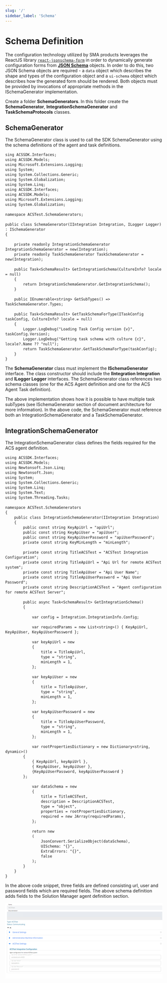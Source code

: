 ```yaml
---
slug: '/'
sidebar_label: 'Schema'
---
```

# Schema Definition

The configuration technology utilized by SMA products leverages the ReactJS library [`react-jsonschema-form`](https://github.com/rjsf-team/react-jsonschema-form) in order to dynamically generate configuration forms from [**JSON Schema**](https://json-schema.org/) objects. In order to do this, two JSON Schema objects are required - a `data` object which describes the shape and types of the configuration object and a `ui-schema` object which describes how the generated form should be rendered. Both objects must be provided by invocations of appropriate methods in the ISchemaGenerator implementation.

Create a folder **SchemaGenerators**.
In this folder create the **SchemaGenerator**, **IntegrationSchemaGenerator** and **TaskSchemaProtocols** classes.

## SchemaGenerator

The SchemaGenerator class is used to call the SDK SchemaGenerator using the schema definitions of the agent and task definitions.

```
sing ACSSDK.Interfaces;
using ACSSDK.Models;
using Microsoft.Extensions.Logging;
using System;
using System.Collections.Generic;
using System.Globalization;
using System.Linq;
using ACSSDK.Interfaces;
using ACSSDK.Models;
using Microsoft.Extensions.Logging;
using System.Globalization;

namespace ACSTest.SchemaGenerators;

public class SchemaGenerator(IIntegration Integration, ILogger Logger) : ISchemaGenerator
{

    private readonly IntegrationSchemaGenerator IntegrationSchemaGenerator = new(Integration);
    private readonly TaskSchemaGenerator TaskSchemaGenerator = new(Integration);

    public Task<SchemaResult> GetIntegrationSchema(CultureInfo? locale = null)
    {
        return IntegrationSchemaGenerator.GetIntegrationSchema();
    }

    public IEnumerable<string> GetSubTypes() => TaskSchemaGenerator.Types;

    public Task<SchemaResult> GetTaskSchemaForType(ITaskConfig taskConfig, CultureInfo? locale = null)
    {
        Logger.LogDebug("Loading Task Config version {v}", taskConfig.Version);
        Logger.LogDebug("Getting task schema with culture {c}", locale?.Name ?? "null");
        return TaskSchemaGenerator.GetTaskSchemaForType(taskConfig);
    }
}

```

The **SchemaGenerator** class must implement the **ISchemaGenerator** interface. The class constructor should include the **IIntegration Integration** and **ILogger Logger** interfaces.
The SchemaGenerator class references two schema classes (one for the ACS Agent definition and one for the ACS Agent Task definition).

The above implementation shows how it is possible to have multiple task subTypes (see ISchemaGenerator section of document architecture for more information). 
In the above code, the SchemaGenerator must reference both an IntegrationSchemaGenerator and a TaskSchemaGenerator. 

## IntegrationSchemaGenerator

The IntegrationSchemaGenerator class defines the fields required for the ACS agent definition.

```
using ACSSDK.Interfaces;
using ACSSDK.Models;
using Newtonsoft.Json.Linq;
using Newtonsoft.Json;
using System;
using System.Collections.Generic;
using System.Linq;
using System.Text;
using System.Threading.Tasks;

namespace ACSTest.SchemaGenerators
{
    public class IntegrationSchemaGenerator(IIntegration Integration)
    {
        public const string KeyApiUrl = "apiUrl";
        public const string KeyApiUser = "apiUser";
        public const string KeyApiUserPassword = "apiUserPassword";
        private const string KeyMinLength = "minLength";

        private const string TitleACSTest = "ACSTest Integration Configuration";
        private const string TitleApiUrl = "Api Url for remote ACSTest system";
        private const string TitleApiUser = "Api User Name";
        private const string TitleApiUserPassword = "Api User Password";
        private const string DescriptionACSTest = "Agent configuration for remote ACSTest Server";

        public async Task<SchemaResult> GetIntegrationSchema()
        {

            var config = Integration.IntegrationInfo.Config;

            var requiredParams = new List<string>() { KeyApiUrl, KeyApiUser, KeyApiUserPassword };

            var keyApiUrl = new
            {
                title = TitleApiUrl,
                type = "string",
                minLength = 1,
            };

            var keyApiUser = new
            {
                title = TitleApiUser,
                type = "string",
                minLength = 1,
            };

            var keyApiUserPassword = new
            {
                title = TitleApiUserPassword,
                type = "string",
                minLength = 1,
            };

            var rootPropertiesDictionary = new Dictionary<string, dynamic>()
        {
            { KeyApiUrl, keyApiUrl },
            { KeyApiUser, keyApiUser },
            {KeyApiUserPassword, keyApiUserPassword }
        };

            var dataSchema = new
            {
                title = TitleACSTest,
                description = DescriptionACSTest,
                type = "object",
                properties = rootPropertiesDictionary,
                required = new JArray(requiredParams),
            };

            return new
            (
                JsonConvert.SerializeObject(dataSchema),
                UISchema: "{}",
                ExtraErrors: "{}",
                false
            );
        }
    }
}

```
In the above code snippet, three fields are defined consisting url, user and password fields which are required fields.
The above schema definition adds fields to the Solution Manager agent definition section.

![ACS Agent fields](../static/img/acs-agent-fields.png)
